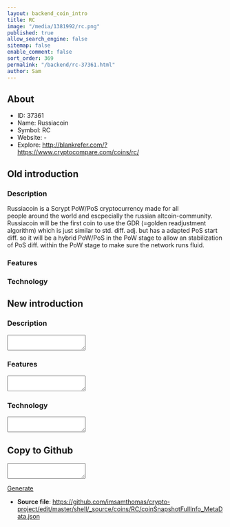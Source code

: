 ```yaml
---
layout: backend_coin_intro
title: RC
image: "/media/1381992/rc.png"
published: true
allow_search_engine: false
sitemap: false
enable_comment: false
sort_order: 369
permalink: "/backend/rc-37361.html"
author: Sam
---
```


## About

- ID: 37361
- Name: Russiacoin
- Symbol: RC
- Website: -
- Explore: http://blankrefer.com/?https://www.cryptocompare.com/coins/rc/


## Old introduction

### Description

<p><span>Russiacoin is a Scrypt PoW/PoS cryptocurrency made for all people around</span><span> the world and escpecially the russian altcoin-community. Russiacoin will be the </span><span>first coin to use the GDR (=golden readjustment algorithm) which is just similar to std. </span><span>diff. adj. but has a adapted PoS start diff. so it will be a hybrid PoW/PoS in the PoW stage </span><span>to allow an stabilization of PoS diff. within the PoW stage to make sure the network runs </span><span>fluid.</span></p>

### Features


### Technology




## New introduction


### Description
<textarea id="meta_description" name="description"></textarea>

### Features
<textarea id="meta_features" name="features"></textarea>

### Technology
<textarea id="meta_technology" name="technology"></textarea>


## Copy to Github

<textarea id="coinsnapshotfullinfo_metadata"></textarea>

<a href="#gen" onclick="generateMetaDatJson()">Generate</a>

- **Source file**: <a href="https://github.com/imsamthomas/crypto-project/edit/master/shell/_source/coins/RC/coinSnapshotFullInfo_MetaData.json">https://github.com/imsamthomas/crypto-project/edit/master/shell/_source/coins/RC/coinSnapshotFullInfo_MetaData.json</a>

